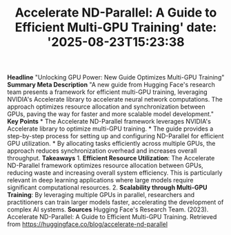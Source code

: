﻿---
title: "Accelerate ND-Parallel: A Guide to Efficient Multi-GPU Training'
date: '2025-08-23T15:23:38"
category: "Markets"
summary: ""
slug: "accelerate ndparallel a guide to efficient multigpu training"
source_urls:
  - "https://huggingface.co/blog/accelerate-nd-parallel"
seo:
  title: "Accelerate ND-Parallel: A Guide to Efficient Multi-GPU Training | Hash n Hedge'
  description: '"
  keywords: ["news", "markets", "brief"]
---
**Headline** "Unlocking GPU Power: New Guide Optimizes Multi-GPU Training"  **Summary Meta Description** "A new guide from Hugging Face's research team presents a framework for efficient multi-GPU training, leveraging NVIDIA's Accelerate library to accelerate neural network computations. The approach optimizes resource allocation and synchronization between GPUs, paving the way for faster and more scalable model development."  **Key Points**  * The Accelerate ND-Parallel framework leverages NVIDIA's Accelerate library to optimize multi-GPU training. * The guide provides a step-by-step process for setting up and configuring ND-Parallel for efficient GPU utilization. * By allocating tasks efficiently across multiple GPUs, the approach reduces synchronization overhead and increases overall throughput.  **Takeaways**  1. **Efficient Resource Utilization**: The Accelerate ND-Parallel framework optimizes resource allocation between GPUs, reducing waste and increasing overall system efficiency. This is particularly relevant in deep learning applications where large models require significant computational resources. 2. **Scalability through Multi-GPU Training**: By leveraging multiple GPUs in parallel, researchers and practitioners can train larger models faster, accelerating the development of complex AI systems.  **Sources** Hugging Face's Research Team. (2023). Accelerate ND-Parallel: A Guide to Efficient Multi-GPU Training. Retrieved from <https://huggingface.co/blog/accelerate-nd-parallel> 
